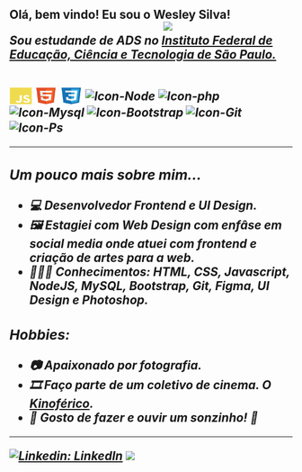 <!--
**wesleyonhub/wesleyonhub** is a ✨ _special_ ✨ repository because its `README.md` (this file) appears on your GitHub profile.

Here are some ideas to get you started:

- 🔭 I’m currently working on ...
- 🌱 I’m currently learning ...
- 👯 I’m looking to collaborate on ...
- 🤔 I’m looking for help with ...
- 💬 Ask me about ...
- 📫 How to reach me: ...
- 😄 Pronouns: ...
- ⚡ Fun fact: ...
-->

<h2> Olá, bem vindo! Eu sou o Wesley Silva! 
<!-- <img src="https://media.giphy.com/media/oL3kDXFGkBc9a/giphy.gif" width="40"></h2> --> <br>
<img align='right' src="https://media.giphy.com/media/v1.Y2lkPTc5MGI3NjExMGlxbm5oODJsMWNoYjExamhnZzZ1NDlzcDdkMHE1djk5eGNqOWIxdiZlcD12MV9pbnRlcm5hbF9naWZfYnlfaWQmY3Q9cw/80dIUvgluhCGuHKjBP/giphy.gif" width="230">
<p><em>Sou estudande de ADS no <a href="http://portal.ifspguarulhos.edu.br/"> Instituto Federal de Educação, Ciência e Tecnologia de São Paulo.</a><br/>

<div style="display: inline_block"><br>
  <img align="center" alt="Icon-Js" height="30" width="40" src="https://raw.githubusercontent.com/devicons/devicon/master/icons/javascript/javascript-plain.svg">
  <img align="center" alt="Icon-HTML" height="30" width="40" src="https://raw.githubusercontent.com/devicons/devicon/master/icons/html5/html5-original.svg">
  <img align="center" alt="Icon-CSS" height="30" width="40" src="https://raw.githubusercontent.com/devicons/devicon/master/icons/css3/css3-original.svg">
  <img align="center" alt="Icon-Node" height="30" width="40" src="https://cdn.jsdelivr.net/gh/devicons/devicon/icons/nodejs/nodejs-original.svg" />
  <img align="center" alt="Icon-php" height="30" width="40" src="https://cdn.jsdelivr.net/gh/devicons/devicon/icons/php/php-plain.svg" />          
  <img align="center" alt="Icon-Mysql" height="30" width="40" src="https://cdn.jsdelivr.net/gh/devicons/devicon/icons/mysql/mysql-original.svg" />
  <img align="center" alt="Icon-Bootstrap" height="30" width="40" src="https://cdn.jsdelivr.net/gh/devicons/devicon/icons/bootstrap/bootstrap-original.svg" />
  <img align="center" alt="Icon-Git" height="30" width="40" src="https://cdn.jsdelivr.net/gh/devicons/devicon/icons/git/git-original.svg" />
  <img align="center" alt="Icon-Ps" height="30" width="40" src="https://cdn.jsdelivr.net/gh/devicons/devicon/icons/photoshop/photoshop-plain.svg" />
                                            
          
</div>

<hr>

### Um pouco mais sobre mim...

- 💻 Desenvolvedor Frontend e UI Design.
- 🖼️ Estagiei com Web Design com enfâse em social media onde atuei com frontend e criação de artes para a web.
- 👨🏾‍💻 Conhecimentos: HTML, CSS, Javascript, NodeJS, MySQL, Bootstrap, Git, Figma, UI Design e Photoshop.

### Hobbies:
- 📷 Apaixonado por fotografia.
- 🎞️ Faço parte de um coletivo de cinema. O <a href="https://kinoferico.com.br/">Kinoférico</a>.
- 🎸 Gosto de fazer e ouvir um sonzinho! 🎼


<hr>

[![Linkedin: LinkedIn](https://img.shields.io/badge/LinkedIn-%230077B5.svg?&style=for-the-badge&logo=linkedin&logoColor=white)](https://www.linkedin.com/in/wesleysilvadev/)
<a href = "mailto:wesley.devsp@gmail.com"><img src="https://img.shields.io/badge/Gmail-D14836?style=for-the-badge&logo=gmail&logoColor=white" target="_blank"></a>

<!--
<h4 align='center'>Quando os outros homens seguirem cegamente a verdade, lembra-te...Nada é verdade.</h4>
<h4 align='center'>Quando os outros homens estiverem limitados pela moralidade ou pela lei, lembra-te...Tudo é permitido.</h4>
-->



